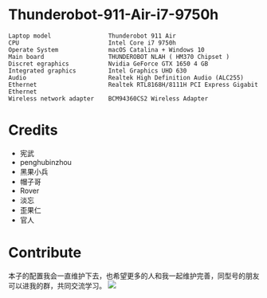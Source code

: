 # Thunderobot-911-Air-i7-9750h

```
Laptop model                Thunderobot 911 Air  
CPU                         Intel Core i7 9750h
Operate System              macOS Catalina + Windows 10 
Main board                  THUNDEROBOT NLAH ( HM370 Chipset )
Discret egraphics           Nvidia GeForce GTX 1650 4 GB
Integrated graphics         Intel Graphics UHD 630
Audio                       Realtek High Definition Audio (ALC255) 
Ethernet                    Realtek RTL8168H/8111H PCI Express Gigabit Ethernet
Wireless network adapter    BCM94360CS2 Wireless Adapter
```

# Credits
- 宪武
- penghubinzhou
- 黑果小兵
- 帽子哥
- Rover
- 淡忘
- 歪果仁
- 官人

# Contribute
本子的配置我会一直维护下去，也希望更多的人和我一起维护完善，同型号的朋友可以进我的群，共同交流学习。
![](https://raw.githubusercontent.com/athlonreg/Thunderobot-911-Air-i7-9750h/master/misc/qqgroup.png)
